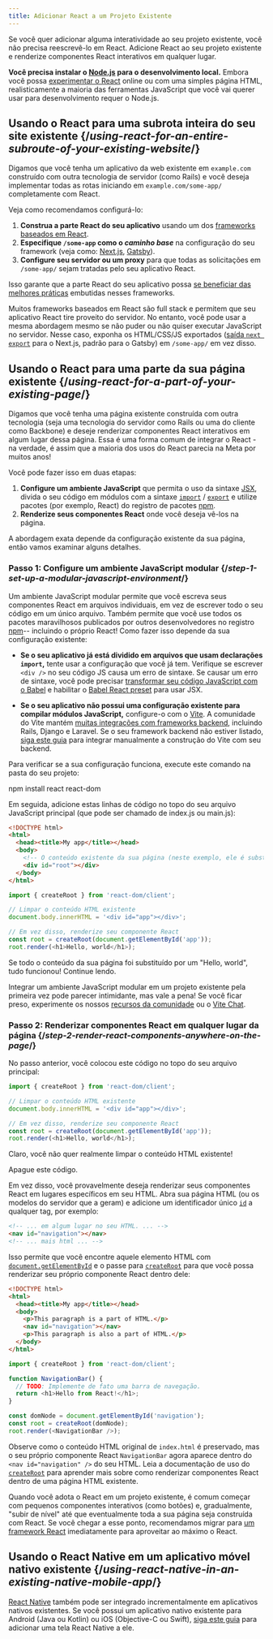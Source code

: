 ```yaml
---
title: Adicionar React a um Projeto Existente
---
```


<Intro>

Se você quer adicionar alguma interatividade ao seu projeto existente, você não precisa reescrevê-lo em React. Adicione React ao seu projeto existente e renderize componentes React interativos em qualquer lugar.

</Intro>

<Note>

**Você precisa instalar o [Node.js](https://nodejs.org/en/) para o desenvolvimento local.** Embora você possa [experimentar o React](/learn/installation#try-react) online ou com uma simples página HTML, realisticamente a maioria das ferramentas JavaScript que você vai querer usar para desenvolvimento requer o Node.js.

</Note>

## Usando o React para uma subrota inteira do seu site existente {/*using-react-for-an-entire-subroute-of-your-existing-website*/}

Digamos que você tenha um aplicativo da web existente em `example.com` construído com outra tecnologia de servidor (como Rails) e você deseja implementar todas as rotas iniciando em `example.com/some-app/` completamente com React.

Veja como recomendamos configurá-lo:

1. **Construa a parte React do seu aplicativo** usando um dos [frameworks baseados em React](/learn/start-a-new-react-project).
2. **Especifique `/some-app` como o *caminho base*** na configuração do seu framework (veja como: [Next.js](https://nextjs.org/docs/app/api-reference/config/next-config-js/basePath), [Gatsby](https://www.gatsbyjs.com/docs/how-to/previews-deploys-hosting/path-prefix/)).
3. **Configure seu servidor ou um proxy** para que todas as solicitações em `/some-app/` sejam tratadas pelo seu aplicativo React.

Isso garante que a parte React do seu aplicativo possa [se beneficiar das melhores práticas](/learn/start-a-new-react-project#can-i-use-react-without-a-framework) embutidas nesses frameworks.

Muitos frameworks baseados em React são full stack e permitem que seu aplicativo React tire proveito do servidor. No entanto, você pode usar a mesma abordagem mesmo se não puder ou não quiser executar JavaScript no servidor. Nesse caso, exponha os HTML/CSS/JS exportados ([saída `next export`](https://nextjs.org/docs/advanced-features/static-html-export) para o Next.js, padrão para o Gatsby) em `/some-app/` em vez disso.

## Usando o React para uma parte da sua página existente {/*using-react-for-a-part-of-your-existing-page*/}

Digamos que você tenha uma página existente construída com outra tecnologia (seja uma tecnologia do servidor como Rails ou uma do cliente como Backbone) e deseje renderizar componentes React interativos em algum lugar dessa página. Essa é uma forma comum de integrar o React - na verdade, é assim que a maioria dos usos do React parecia na Meta por muitos anos!

Você pode fazer isso em duas etapas:

1. **Configure um ambiente JavaScript** que permita o uso da sintaxe [JSX](/learn/writing-markup-with-jsx), divida o seu código em módulos com a sintaxe [`import`](https://developer.mozilla.org/pt-BR/docs/Web/JavaScript/Reference/Statements/import) / [`export`](https://developer.mozilla.org/pt-BR/docs/Web/JavaScript/Reference/Statements/export) e utilize pacotes (por exemplo, React) do registro de pacotes [npm](https://www.npmjs.com/).
2. **Renderize seus componentes React** onde você deseja vê-los na página.

A abordagem exata depende da configuração existente da sua página, então vamos examinar alguns detalhes.

### Passo 1: Configure um ambiente JavaScript modular {/*step-1-set-up-a-modular-javascript-environment*/}

Um ambiente JavaScript modular permite que você escreva seus componentes React em arquivos individuais, em vez de escrever todo o seu código em um único arquivo. Também permite que você use todos os pacotes maravilhosos publicados por outros desenvolvedores no registro [npm](https://www.npmjs.com/)-- incluindo o próprio React! Como fazer isso depende da sua configuração existente:

* **Se o seu aplicativo já está dividido em arquivos que usam declarações `import`,** tente usar a configuração que você já tem. Verifique se escrever `<div />` no seu código JS causa um erro de sintaxe. Se causar um erro de sintaxe, você pode precisar [transformar seu código JavaScript com o Babel](https://babeljs.io/setup) e habilitar o [Babel React preset](https://babeljs.io/docs/babel-preset-react) para usar JSX.

* **Se o seu aplicativo não possui uma configuração existente para compilar módulos JavaScript,** configure-o com o [Vite](https://vite.dev/). A comunidade do Vite mantém [muitas integrações com frameworks backend](https://github.com/vitejs/awesome-vite#integrations-with-backends), incluindo Rails, Django e Laravel. Se o seu framework backend não estiver listado, [siga este guia](https://vite.dev/guide/backend-integration.html) para integrar manualmente a construção do Vite com seu backend.

Para verificar se a sua configuração funciona, execute este comando na pasta do seu projeto:

<TerminalBlock>
npm install react react-dom
</TerminalBlock>

Em seguida, adicione estas linhas de código no topo do seu arquivo JavaScript principal (que pode ser chamado de index.js ou main.js):

<Sandpack>

```html public/index.html hidden
<!DOCTYPE html>
<html>
  <head><title>My app</title></head>
  <body>
    <!-- O conteúdo existente da sua página (neste exemplo, ele é substituído) -->
    <div id="root"></div>
  </body>
</html>
```

```js src/index.js active
import { createRoot } from 'react-dom/client';

// Limpar o conteúdo HTML existente
document.body.innerHTML = '<div id="app"></div>';

// Em vez disso, renderize seu componente React
const root = createRoot(document.getElementById('app'));
root.render(<h1>Hello, world</h1>);
```

</Sandpack>

Se todo o conteúdo da sua página foi substituído por um "Hello, world", tudo funcionou! Continue lendo.

<Note>

Integrar um ambiente JavaScript modular em um projeto existente pela primeira vez pode parecer intimidante, mas vale a pena! Se você ficar preso, experimente os nossos [recursos da comunidade](/community) ou o [Vite Chat](https://chat.vite.dev/).

</Note>

### Passo 2: Renderizar componentes React em qualquer lugar da página {/*step-2-render-react-components-anywhere-on-the-page*/}

No passo anterior, você colocou este código no topo do seu arquivo principal:

```js
import { createRoot } from 'react-dom/client';

// Limpar o conteúdo HTML existente
document.body.innerHTML = '<div id="app"></div>';

// Em vez disso, renderize seu componente React
const root = createRoot(document.getElementById('app'));
root.render(<h1>Hello, world</h1>);
```

Claro, você não quer realmente limpar o conteúdo HTML existente!

Apague este código.

Em vez disso, você provavelmente deseja renderizar seus componentes React em lugares específicos em seu HTML. Abra sua página HTML (ou os modelos do servidor que a geram) e adicione um identificador único [`id`](https://developer.mozilla.org/pt-BR/docs/Web/HTML/Global_attributes/id) a qualquer tag, por exemplo:

```html
<!-- ... em algum lugar no seu HTML. ... -->
<nav id="navigation"></nav>
<!-- ... mais html ... -->
```

Isso permite que você encontre aquele elemento HTML com [`document.getElementById`](https://developer.mozilla.org/pt-BR/docs/Web/API/Document/getElementById) e o passe para [`createRoot`](/reference/react-dom/client/createRoot) para que você possa renderizar seu próprio componente React dentro dele:

<Sandpack>

```html public/index.html
<!DOCTYPE html>
<html>
  <head><title>My app</title></head>
  <body>
    <p>This paragraph is a part of HTML.</p>
    <nav id="navigation"></nav>
    <p>This paragraph is also a part of HTML.</p>
  </body>
</html>
```

```js src/index.js active
import { createRoot } from 'react-dom/client';

function NavigationBar() {
  // TODO: Implemente de fato uma barra de navegação.
  return <h1>Hello from React!</h1>;
}

const domNode = document.getElementById('navigation');
const root = createRoot(domNode);
root.render(<NavigationBar />);
```

</Sandpack>

Observe como o conteúdo HTML original de `index.html` é preservado, mas o seu próprio componente React `NavigationBar` agora aparece dentro do `<nav id="navigation" />` do seu HTML. Leia a documentação de uso do [`createRoot`](/reference/react-dom/client/createRoot#rendering-a-page-partially-built-with-react) para aprender mais sobre como renderizar componentes React dentro de uma página HTML existente.

Quando você adota o React em um projeto existente, é comum começar com pequenos componentes interativos (como botões) e, gradualmente, "subir de nível" até que eventualmente toda a sua página seja construída com React. Se você chegar a esse ponto, recomendamos migrar para [um framework React](/learn/start-a-new-react-project) imediatamente para aproveitar ao máximo o React.

## Usando o React Native em um aplicativo móvel nativo existente {/*using-react-native-in-an-existing-native-mobile-app*/}

[React Native](https://reactnative.dev/) também pode ser integrado incrementalmente em aplicativos nativos existentes. Se você possui um aplicativo nativo existente para Android (Java ou Kotlin) ou iOS (Objective-C ou Swift), [siga este guia](https://reactnative.dev/docs/integration-with-existing-apps) para adicionar uma tela React Native a ele.

